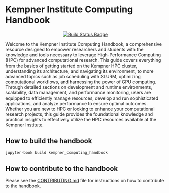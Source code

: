 # Kempner Institute Computing Handbook

<p align="center">
<a href="https://github.com/KempnerInstitute/kempner-computing-handbook"><img src="https://github.com/KempnerInstitute/kempner-computing-handbook/actions/workflows/check_build.yml/badge.svg" alt="Build Status Badge"/></a>
</p>


Welcome to the Kempner Institute Computing Handbook, a comprehensive resource designed to empower researchers and students with the knowledge and tools necessary to leverage High-Performance Computing (HPC) for advanced computational research. This guide covers everything from the basics of getting started on the Kempner HPC cluster, understanding its architecture, and navigating its environment, to more advanced topics such as job scheduling with SLURM, optimizing computational workflows, and harnessing the power of GPU computing. Through detailed sections on development and runtime environments, scalability, data management, and performance monitoring, users are equipped to efficiently manage resources, develop and run sophisticated applications, and analyze performance to ensure optimal outcomes. Whether you are new to HPC or looking to enhance your computational research projects, this guide provides the foundational knowledge and practical insights to effectively utilize the HPC resources available at the Kempner Institute.


## How to build the handbook

```bash
jupyter-book build kempner_computing_handbook
```

## How to contribute to the handbook

Please see the [CONTRIBUTING.md](CONTRIBUTING.md) file for instructions on how to contribute to the handbook.

